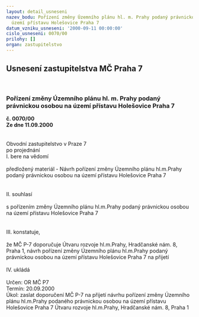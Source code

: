 ```yaml
---
layout: detail_usneseni
nazev_bodu: Pořízení změny Územního plánu hl. m. Prahy podaný právnickou osobou na
  území přístavu Holešovice Praha 7
datum_vzniku_usneseni: '2000-09-11 00:00:00'
cislo_usneseni: 0070/00
prilohy: []
organ: zastupitelstvo
---
```

<div id="ucUsn_pList" class="usn">
	<span><h2>Usnesení zastupitelstva MČ Praha 7 </h2>
<br></span><div class="standBody">
<span><h3>Pořízení změny Územního plánu hl. m. Prahy podaný právnickou osobou na území přístavu Holešovice Praha 7</h3></span><div class="center">
		<strong>č. 0070/00</strong><br>
	</div>
<div class="center">
		<strong>Ze dne 11.09.2000</strong><br><br>
	</div>     <br>Obvodní zastupitelstvo v Praze 7<br>po projednání<br>I.	bere na vědomí<br><br> předložený materiál - Návrh pořízení změny Územního plánu hl.m.Prahy podaný právnickou osobou na území přístavu Holešovice Praha 7<br><br><br>II.	souhlasí <br><br>s pořízením změny Územního plánu hl.m.Prahy podaný právnickou osobou na území přístavu Holešovice Praha 7<br><br><br>III.	konstatuje,<br><br>že MČ P-7 doporučuje Útvaru rozvoje hl.m.Prahy, Hradčanské nám. 8, Praha 1, návrh pořízení změny Územního plánu hl.m.Prahy podaný právnickou osobou na území přístavu Holešovice Praha 7 na přijetí<br><br>IV.	ukládá <br><br> Určen:	     	OR MČ P7<br>Termín: 20.09.2000<br>Úkol:	zaslat doporučení MČ P-7 na přijetí návrhu pořízení změny Územního plánu hl.m.Prahy podaného právnickou osobou na území přístavu Holešovice Praha 7 Útvaru rozvoje hl.m.Prahy, Hradčanské nám. 8, Praha 1<br>
</div>
</div>